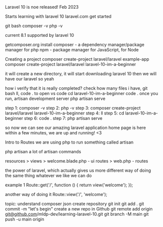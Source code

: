 Laravel 10 is noe released!
Feb 2023

Starts learning with laravel 10
laravel.com
get started

git bash
composer -v
php -v

current 8.1 supported by laravel 10

getcomposer.org
install composer - a dependency manager/package manager for php
npm - package manager for JavaScript, for Node

Creating a project
composer create-project laravel/laravel example-app
composer create-project laravel/laravel laravel-10-im-a-beginner

it will create a new directory, it will start downloading laravel 10
then we will have our laravel so yeah

how i verify that it is really completed?
check how many files i have, git bash ll, code . to open vs code
cd laravel-10-im-a-beginner
code . 
once you run, artisan development server
php artisan serve

step 1: composer -v
step 2: php -v
step 3: composer create-project laravel/laravel laravel-10-im-a-beginner
step 4: ll
step 5: cd laravel-10-im-a-beginner
step 6: code .
step 7: php artisan serve

so now we can see our amazing laravel application home page is here
within a few minutes, we are up and running! <3

Intro to Routes
we are using php to run something called artisan

php artisan
a lot of artisan commands

resources > views > welcome.blade.php - ui
routes > web.php - routes

the power of laravel, which actually gives us more different way of doing the same thing
whatever we like we can do

example 1
Route::get('/', function () {
    return view('welcome');
});

another way of doing it
Route::view('/', 'welcome');

topic: understand composer json
create repository
git init
git add .
git commit -m "let's begin"
create a new repo in Github
git remote add origin git@github.com/mldp-dev/learning-laravel-10.git
git branch -M main
git push -u main origin

